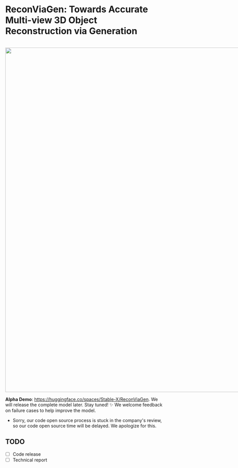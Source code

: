 # ReconViaGen: Towards Accurate Multi-view 3D Object Reconstruction via Generation

<p align="center">
<a title="Website" href="https://jiahao620.github.io/reconviagen/" target="_blank" rel="noopener noreferrer" style="display: inline-block;">
  <img src="https://www.obukhov.ai/img/badges/badge-website.svg">
  <img width="1920" height="1080" alt="videoframe_1023" src="https://github.com/user-attachments/assets/08af0af5-5b83-477f-9d4b-a895488befbb" />
</a>
</p>

**Alpha Demo**: https://huggingface.co/spaces/Stable-X/ReconViaGen.
We will release the complete model later. Stay tuned! ✨ We welcome feedback on failure cases to help improve the model.

- Sorry, our code open source process is stuck in the company's review, so our code open source time will be delayed. We apologize for this.
## TODO
- [ ] Code release 
- [ ] Technical report
